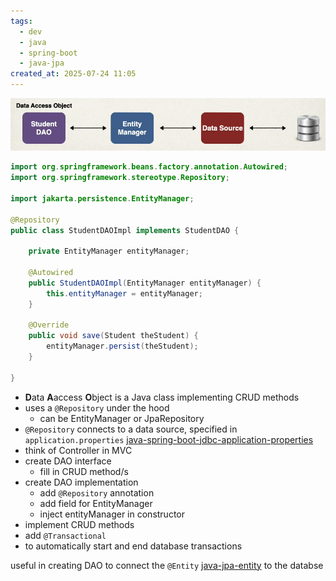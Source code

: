 ```yaml
---
tags:
  - dev
  - java
  - spring-boot
  - java-jpa
created_at: 2025-07-24 11:05
---
```

![](../../attachments/Pasted%20image%2020250724093859.png)
```java
import org.springframework.beans.factory.annotation.Autowired;
import org.springframework.stereotype.Repository;

import jakarta.persistence.EntityManager;

@Repository
public class StudentDAOImpl implements StudentDAO {

	private EntityManager entityManager;

	@Autowired
	public StudentDAOImpl(EntityManager entityManager) {
		this.entityManager = entityManager;
	}

	@Override
	public void save(Student theStudent) {
		entityManager.persist(theStudent);
	}

}

```
- **D**ata **A**access **O**bject is a Java class implementing CRUD methods
- uses a `@Repository` under the hood
	- can be EntityManager or JpaRepository
- `@Repository` connects to a data source, specified in `application.properties` [java-spring-boot-jdbc-application-properties](spring/java-spring-boot-jdbc-application-properties.md)
- think of Controller in MVC
- create DAO interface
	- fill in CRUD method/s
- create DAO implementation
	- add `@Repository` annotation
	- add field for EntityManager
	- inject entityManager in constructor
- implement CRUD methods
- add `@Transactional`
 - to automatically start and end database transactions

useful in creating DAO to connect the `@Entity` [java-jpa-entity](java-jpa-entity.md) to the databse